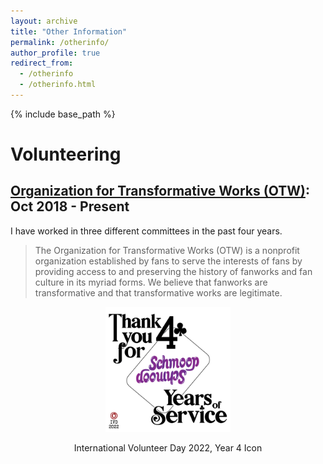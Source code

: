 ```yaml
---
layout: archive
title: "Other Information"
permalink: /otherinfo/
author_profile: true
redirect_from:
  - /otherinfo
  - /otherinfo.html
---
```


{% include base_path %}

Volunteering
======

[Organization for Transformative Works (OTW)](https://www.transformativeworks.org/): Oct 2018 - Present
------

I have worked in three different committees in the past four years. 

> The Organization for Transformative Works (OTW) is a nonprofit organization established by fans to serve the interests of fans by providing access to and preserving the history of fanworks and fan culture in its myriad forms. We believe that fanworks are transformative and that transformative works are legitimate.

<p align="center">
<img src="/images/2022%20IVD%20-%204%20Years.png" width="200"/>
<figcaption align="center"> International Volunteer Day 2022, Year 4 Icon </figcaption>
</p>
